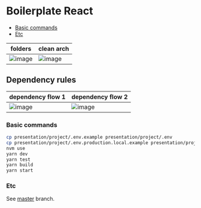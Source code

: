 # Boilerplate React

- [Basic commands](#basic-commands)
- [Etc](#etc)

| folders                                                                                                        | clean arch                                                                                                     |
| -------------------------------------------------------------------------------------------------------------- | -------------------------------------------------------------------------------------------------------------- |
| ![image](https://user-images.githubusercontent.com/2935122/126219703-e103c678-a395-479e-a1fc-a916854b0e3e.png) | ![image](https://user-images.githubusercontent.com/2935122/115903944-946a8780-a43a-11eb-8f7b-1dcdb7a8602f.png) |

## Dependency rules

| dependency flow 1                                                                                              | dependency flow 2                                                                                              |
| -------------------------------------------------------------------------------------------------------------- | -------------------------------------------------------------------------------------------------------------- |
| ![image](https://user-images.githubusercontent.com/2935122/115903958-9896a500-a43a-11eb-8663-50b6798d15cd.png) | ![image](https://user-images.githubusercontent.com/2935122/115903965-9af8ff00-a43a-11eb-9e68-8b8d31423b71.png) |

### Basic commands

```bash
cp presentation/project/.env.example presentation/project/.env
cp presentation/project/.env.production.local.example presentation/project/.env.production.local
nvm use
yarn dev
yarn test
yarn build
yarn start
```

### Etc

See [master](https://github.com/jefferson-william/boilerplate-react) branch.
